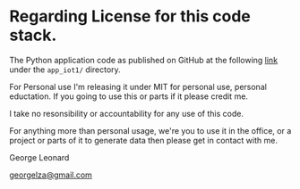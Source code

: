 # Regarding License for this code stack.


The Python application code as published on GitHub at the following [link](https://github.com/georgelza/DataPipeline-MQTT_Fluss_Paimon.git) under the `app_iot1/` directory.


For Personal use I'm releasing it under MIT for personal use, personal eductation. If you going to use this or parts if it please credit me.

I take no resonsibility or accountability for any use of this code.


For anything more than personal usage, we're you to use it in the office, or a project or parts of it to generate data then please get in contact with me. 


George Leonard

[georgelza@gmail.com](georgelza@gmail.com)